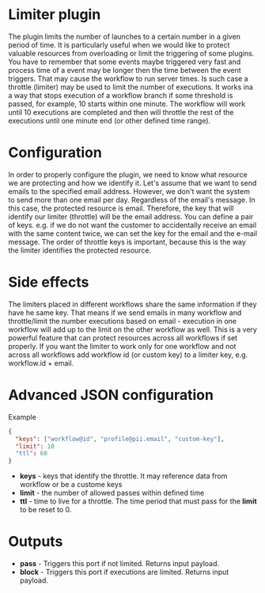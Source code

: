 # Limiter plugin

The plugin limits the number of launches to a certain number in a given period of time. It is particularly useful when we would like to protect valuable resources from overloading or limit the triggering of some plugins.
You have to remember that some events maybe triggered very fast and process time of a event may be longer then the time between the event triggers. That may cause the workflow to run server times. Is such case a throttle (limiter) may be used to limit the number of executions.
It works ina a way that stops execution of a workflow branch if some threshold is passed, for example, 10 starts within one minute. The workflow will work until 10 executions are completed and then will throttle the rest of the executions until one minute end (or other defined time range).

# Configuration

In order to properly configure the plugin, we need to know what resource we are protecting and how we identify it. Let's assume that we want to send emails to the specified email address. However, we don't want the system to send more than one email per day. Regardless of the email's message. In this case, the protected resource is email. Therefore, the key that will identify our limiter (throttle) will be the email address. You can define a pair of keys. e.g. if we do not want the customer to accidentally receive an email with the same content twice, we can set the key for the email and the e-mail message.
The order of throttle keys is important, because this is the way the limiter identifies the protected resource.

# Side effects

The limiters placed in different workflows share the same information if they have he same key. That means if we send emails in many workflow and throttle/limit the number executions based on email - execution in one workflow will add up to the limit on the other workflow as well. This is a very powerful feature that can protect resources across all workflows if set properly.
If you want the limiter to work only for one workflow and not across all workflows add workflow id (or custom key) to a limiter key, e.g. workflow.id + email.

# Advanced JSON configuration

Example

```json
{
  "keys": ["workflow@id", "profile@pii.email", "custom-key"],
  "limit": 10
  "ttl": 60
}
```

* __keys__ - keys that identify the throttle. It may reference data from workflow or be a custome keys
* __limit__ - the number of allowed passes within defined time
* __ttl__ - time to live for a throttle. The time period that must pass for the __limit__ to be reset to 0.

# Outputs

* __pass__ - Triggers this port if not limited. Returns input payload.
* __block__ - Triggers this port if executions are limited. Returns input payload.


